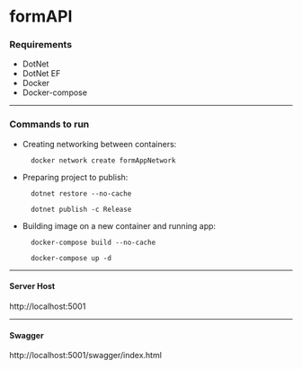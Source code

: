 # formAPI

### Requirements

* DotNet
* DotNet EF
* Docker
* Docker-compose

---

### Commands to run

* Creating networking between containers:

        docker network create formAppNetwork

* Preparing project to publish:

        dotnet restore --no-cache

        dotnet publish -c Release

* Building image on a new container and running app:
        
        docker-compose build --no-cache

        docker-compose up -d

---

#### Server Host

http://localhost:5001

---

#### Swagger

http://localhost:5001/swagger/index.html
